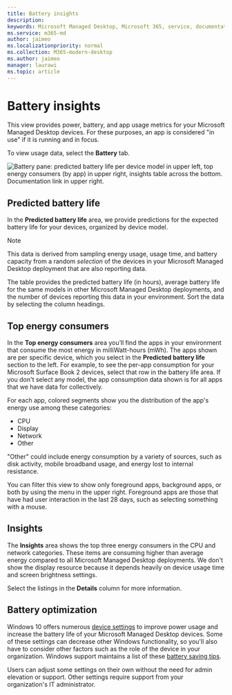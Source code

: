 ```yaml
---
title: Battery insights
description:  
keywords: Microsoft Managed Desktop, Microsoft 365, service, documentation
ms.service: m365-md
author: jaimeo
ms.localizationpriority: normal
ms.collection: M365-modern-desktop
ms.author: jaimeo
manager: laurawi
ms.topic: article
---
```


# Battery insights
This view provides power, battery, and app usage metrics for your Microsoft Managed Desktop devices. For these purposes, an app is considered "in use" if it is running and in focus.

To view usage data, select the **Battery** tab.

![Battery pane: predicted battery life per device model in upper left, top energy consumers (by app) in upper right, insights table across the bottom. Documentation link in upper right.](../../media/insights_battery.png)

## Predicted battery life

In the **Predicted battery life** area, we provide predictions for the expected battery life for your devices, organized by device model.

> [!NOTE]
> This data is derived from sampling energy usage, usage time, and battery capacity from a random <em>selection</em> of the devices in your Microsoft Managed Desktop deployment that are also reporting data.

The table provides the predicted battery life (in hours), average battery life for the same models in other Microsoft Managed Desktop deployments, and the number of devices reporting this data in your environment. Sort the data by selecting the column headings.



## Top energy consumers

In the **Top energy consumers** area you’ll find the apps in your environment that consume the most energy in milliWatt-hours (mWh). The apps shown are per specific device, which you select in the **Predicted battery life** section to the left. For example, to see the per-app consumption for your Microsoft Surface Book 2 devices, select that row in the battery life area. If you don't select any model, the app consumption data shown is for all apps that we have data for collectively.

 For each app, colored segments show you the distribution of the app's energy use among these categories:

- CPU
- Display
- Network
- Other

"Other" could include energy consumption by a variety of sources, such as disk activity, mobile broadband usage, and energy lost to internal resistance. 

You can filter this view to show only foreground apps, background apps, or both by using the menu in the upper right. Foreground apps are those that have had user interaction in the last 28 days, such as selecting something with a mouse.

## Insights

The **Insights** area shows the top three energy consumers in the CPU and network categories. These items are consuming higher than average energy compared to all Microsoft Managed Desktop deployments. We don't show the display resource because it depends heavily on device usage time and screen brightness settings. 

Select the listings in the **Details** column for more information.

## Battery optimization

Windows 10 offers numerous [device settings](https://support.microsoft.com/help/20443/windows-10-battery-saving-tips) to improve power usage and increase the battery life of your Microsoft Managed Desktop devices. Some of these settings can decrease other Windows functionality, so you'll also have to consider other factors such as the role of the device in your organization. Windows support maintains a list of these [battery saving tips](https://support.microsoft.com/help/20443/windows-10-battery-saving-tips).

Users can adjust some settings on their own without the need for admin elevation or support. Other settings require support from your organization's IT administrator.

